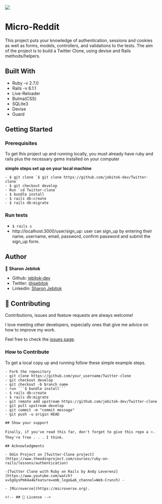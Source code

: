 ![](https://img.shields.io/badge/Microverse-blueviolet)

# Micro-Reddit

This project puts your knowledge of authentication, sessions and cookies as well as forms, models, controllers, and validations to the tests. The aim of the project is to build a Twitter Clone, using devise and Rails methods/helpers.

## Built With

- Ruby -v 2.7.0
- Rails -v 6.1.1
- Live-Reloader
- Bulma(CSS)
- SQLite3
- Devise
- Guard

## Getting Started

### Prerequisites

To get this project up and running locally, you must already have ruby and rails plus the necessary gems installed on your computer

**simple steps set up on your local machine**

```
- $ git clone `$ git clone https://github.com/jebitok-dev/Twitter-clone`
- $ git checkout develop
- Run `cd Twitter-clone`
- $ bundle install
- $ rails db:create
- $ rails db:migrate
```

### Run tests

- `$ rails s `
- http://localhost:3000/user/sign_up: user can sign_up by entering their name, username, email, password, confirm password and submit the sign_up form.

## Author

👤 **Sharon Jebitok**

- Github: [jebitok-dev](https://github.com/jebitok-dev)
- Twitter: [@jsebitok](https://twitter.com/jsebitok)
- LinkedIn: [Sharon Jebitok](https://www.linkedin.com/in/sharon-jebitok/)

## 🤝 Contributing

Contributions, issues and feature requests are always welcome!

I love meeting other developers, especially ones that give me advice on how to improve my work.

Feel free to check the [issues page](https://github.com/jebitok-dev/Twitter-clone/issues).

### How to Contribute

To get a local copy up and running follow these simple example steps.

````
- Fork the repository
- git clone https://github.com/your_username/Twitter-clone
- git checkout develop
- git checkout -b branch name
- run ```$ bundle install```
- $ rails db:create
- $ rails db:migrate
- git remote add upstream https://github.com/jebitok-dev/Twitter-clone
- git pull upstream develop
- git commit -m "commit message"
- git push -u origin HEAD

## Show your support

Finally, if you've read this far, don't forget to give this repo a ⭐️. They're free . . . I think.

## Acknowledgments

- Odin Project on [Twitter-Clone project](https://www.theodinproject.com/courses/ruby-on-rails/lessons/authentication)

-[Twitter Clone with Ruby on Rails by Andy Leverenz](https://www.youtube.com/watch?v=5gUysPm64a4&feature=emb_logo&ab_channel=Web-Crunch) -

- [Microverse](https://microverse.org).

<!-- ## 📝 License -->
````

